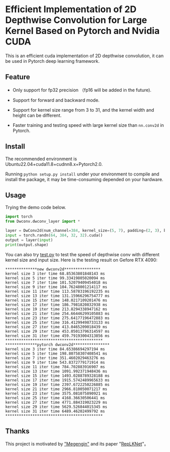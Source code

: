 # Efficient Implementation of 2D Depthwise Convolution for Large Kernel Based on Pytorch and Nvidia CUDA

This is an efficient cuda implementation of 2D depthwise convolution, it can be used in Pytorch deep learning framework.


## Feature
* Only support for fp32 precision （fp16 will be added in the future).

* Support for forward and backward mode.

* Support for kernel size range from 3 to 31, and the kernel width and height can be different.

* Faster training and testing speed with large kernel size than `nn.conv2d` in Pytorch.

## Install
The recommended environment is Ubuntu22.04+cuda11.8+cudnn8.x+Pytorch2.0.

Running `python setup.py install` under your environment to compile and install the package, it may be time-consuming depended on your hardware.


## Usage
Trying the demo code below.
```python
import torch
from Dwconv.dwconv_layer import *

layer = DwConv2d(num_channel=384, kernel_size=(5, 7), padding=(2, 3), bias=True).cuda()
input = torch.randn(64, 384, 32, 32).cuda()
output = layer(input)
print(output.shape)
```
You can also try [test.py](https://github.com/ShengqiWang/lightnovel-download/blob/master/使用说明.md) to test the speed of depthwise conv with different kernel size and input size. Here is the testing result on Gefore RTX 4090:

    **************new dwconv2d****************
    kernel size 3 iter time 68.85363801848143 ms
    kernel size 5 iter time 99.33419805020094 ms
    kernel size 7 iter time 101.52079409454018 ms
    kernel size 9 iter time 104.76248001214117 ms
    kernel size 11 iter time 113.58783196192235 ms
    kernel size 13 iter time 131.15966296754777 ms
    kernel size 15 iter time 148.0217109201476 ms
    kernel size 17 iter time 186.7981820832938 ms
    kernel size 19 iter time 213.8294338947162 ms
    kernel size 21 iter time 254.66446299105883 ms
    kernel size 23 iter time 275.64177196472883 ms
    kernel size 25 iter time 316.41299498733133 ms
    kernel size 27 iter time 413.0465209018439 ms
    kernel size 29 iter time 453.05013796314597 ms
    kernel size 31 iter time 459.79193004313856 ms
    *******************************************
    **************pytorch dwconv2d****************
    kernel size 3 iter time 84.65386694297194 ms
    kernel size 5 iter time 198.80758307408541 ms
    kernel size 7 iter time 351.4602029463276 ms
    kernel size 9 iter time 543.8372779171914 ms
    kernel size 11 iter time 784.702883916907 ms
    kernel size 13 iter time 1091.992371948436 ms
    kernel size 15 iter time 1493.0288789328188 ms
    kernel size 17 iter time 1915.5742489965633 ms
    kernel size 19 iter time 2397.6722250226885 ms
    kernel size 21 iter time 2966.810050071217 ms
    kernel size 23 iter time 3575.081075890921 ms
    kernel size 25 iter time 4168.36630506441 ms
    kernel size 27 iter time 4771.884319023229 ms
    kernel size 29 iter time 5629.526844015345 ms
    kernel size 31 iter time 6489.46202499792 ms
    *******************************************

## Thanks
This project is motivated by ["Megengin"](https://github.com/MegEngine/cutlass/tree/master/examples/19_large_depthwise_conv2d_torch_extension) and its paper "[RepLKNet](https://arxiv.org/abs/2203.06717)"。




